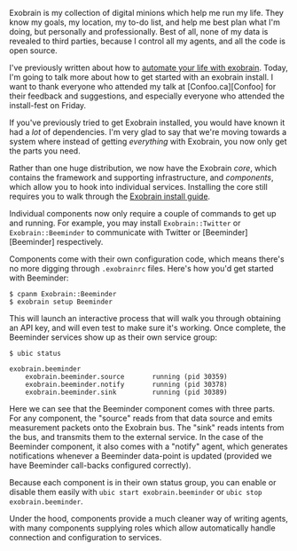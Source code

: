 ---
---

Exobrain is my collection of digital minions which help me run my life. They know
my goals, my location, my to-do list, and help me best plan what I'm doing, but
personally and professionally. Best of all, none of my data is revealed to third
parties, because I control all my agents, and all the code is open source.

I've previously written about how to [automate your life with exobrain](). Today,
I'm going to talk more about how to get started with an exobrain install. I want to
thank everyone who attended my talk at [Confoo.ca][Confoo] for their feedback
and suggestions, and especially everyone who attended the install-fest on Friday.

If you've previously tried to get Exobrain installed, you would have known it had
a *lot* of dependencies. I'm very glad to say that we're moving towards a system
where instead of getting *everything* with Exobrain, you now only get the parts
you need.

Rather than one huge distribution, we now have the Exobrain *core*, which contains
the framework and supporting infrastructure, and *components*, which allow you to
hook into individual services. Installing the core still requires you to walk
through the [Exobrain install guide](https://github.com/pjf/exobrain/#installation).

Individual components now only require a couple of commands to get up and running.
For example, you may install `Exobrain::Twitter` or `Exobrain::Beeminder` to
communicate with Twitter or [Beeminder][Beeminder] respectively.

Components come with their own configuration code, which means there's no more
digging through `.exobrainrc` files. Here's how you'd get started with Beeminder:

    $ cpanm Exobrain::Beeminder
    $ exobrain setup Beeminder

This will launch an interactive process that will walk you through obtaining an
API key, and will even test to make sure it's working. Once complete, the Beeminder
services show up as their own service group:

    $ ubic status

    exobrain.beeminder
        exobrain.beeminder.source       running (pid 30359)
        exobrain.beeminder.notify       running (pid 30378)
        exobrain.beeminder.sink         running (pid 30389)

Here we can see that the Beeminder component comes with three parts. For
any component, the "source" reads from that data source and emits measurement
packets onto the Exobrain bus. The "sink" reads intents from the bus,
and transmits them to the external service. In the case of the Beeminder
component, it also comes with a "notify" agent, which generates notifications
whenever a Beeminder data-point is updated (provided we have Beeminder
call-backs configured correctly).

Because each component is in their own status group, you can enable or disable
them easily with `ubic start exobrain.beeminder` or `ubic stop exobrain.beeminder`.

Under the hood, components provide a much cleaner way of writing agents,
with many components supplying roles which allow automatically handle connection
and configuration to services.

